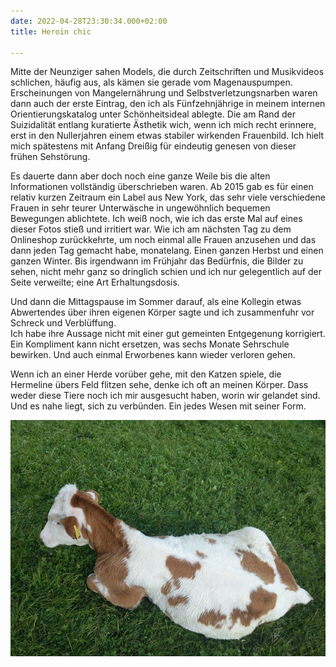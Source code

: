 ```yaml
---
date: 2022-04-28T23:30:34.000+02:00
title: Heroin chic

---
```

Mitte der Neunziger sahen Models, die durch Zeitschriften und Musikvideos schlichen, häufig aus, als kämen sie gerade vom Magenauspumpen.  
Erscheinungen von Mangelernährung und Selbstverletzungsnarben waren dann auch der erste Eintrag, den ich als Fünfzehnjährige in meinem internen Orientierungskatalog unter Schönheitsideal ablegte. Die am Rand der Suizidalität entlang kuratierte Ästhetik wich, wenn ich mich recht erinnere, erst in den Nullerjahren einem etwas stabiler wirkenden Frauenbild. Ich hielt mich spätestens mit Anfang Dreißig für eindeutig genesen von dieser frühen Sehstörung.

Es dauerte dann aber doch noch eine ganze Weile bis die alten Informationen vollständig überschrieben waren. Ab 2015 gab es für einen relativ kurzen Zeitraum ein Label aus New York, das sehr viele verschiedene Frauen in sehr teurer Unterwäsche in ungewöhnlich bequemen Bewegungen ablichtete. Ich weiß noch, wie ich das erste Mal auf eines dieser Fotos stieß und irritiert war. Wie ich am nächsten Tag zu dem Onlineshop zurückkehrte, um noch einmal alle Frauen anzusehen und das dann jeden Tag gemacht habe, monatelang. Einen ganzen Herbst und einen ganzen Winter. Bis irgendwann im Frühjahr das Bedürfnis, die Bilder zu sehen, nicht mehr ganz so dringlich schien und ich nur gelegentlich auf der Seite verweilte; eine Art Erhaltungsdosis.

Und dann die Mittagspause im Sommer darauf, als eine Kollegin etwas Abwertendes über ihren eigenen Körper sagte und ich zusammenfuhr vor Schreck und Verblüffung.  
Ich habe ihre Aussage nicht mit einer gut gemeinten Entgegenung korrigiert. Ein Kompliment kann nicht ersetzen, was sechs Monate Sehrschule bewirken. Und auch einmal Erworbenes kann wieder verloren gehen.

Wenn ich an einer Herde vorüber gehe, mit den Katzen spiele, die Hermeline übers Feld flitzen sehe, denke ich oft an meinen Körper. Dass weder diese Tiere noch ich mir ausgesucht haben, worin wir gelandet sind. Und es nahe liegt, sich zu verbünden. Ein jedes Wesen mit seiner Form.

![](/uploads/kuh-2.jpg)
